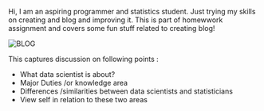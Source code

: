 Hi, I am an aspiring programmer and statistics student. Just trying my skills on creating and blog and improving it.
This is part of homewwork assignment and covers some fun stuff related to creating blog!

![BLOG](https://user-images.githubusercontent.com/109885196/187854349-cd4b8bcc-3f04-4e39-92d4-54b8caba7531.png)

This captures discussion on following points :
* What data scientist is about?
* Major Duties /or knowledge area
* Differences /similarities between data scientists and statisticians
* View self in relation to these two areas


